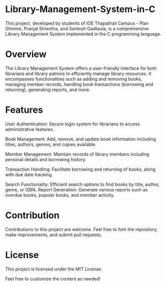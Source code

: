 # Library-Management-System-in-C
This project, developed by students of IOE Thapathali Campus - Plan Ghimire, Pranjal Shrestha, and Santosh Gadtaula, is a comprehensive Library Management System implemented in the C programming language.

# Overview
The Library Management System offers a user-friendly interface for both librarians and library patrons to efficiently manage library resources. It encompasses functionalities such as adding and removing books, managing member records, handling book transactions (borrowing and returning), generating reports, and more.

# Features

User Authentication:
Secure login system for librarians to access administrative features.

Book Management:
Add, remove, and update book information including titles, authors, genres, and copies available.

Member Management:
Maintain records of library members including personal details and borrowing history.

Transaction Handling:
Facilitate borrowing and returning of books, along with due date tracking.

Search Functionality: Efficient search options to find books by title, author, genre, or ISBN.
Report Generation: Generate various reports such as overdue books, popular books, and member activity.

# Contribution
Contributions to this project are welcome. Feel free to fork the repository, make improvements, and submit pull requests.

# License
This project is licensed under the MIT License.

Feel free to customize the content as needed!
